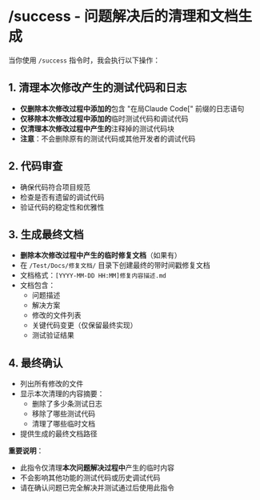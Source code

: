 # /success - 问题解决后的清理和文档生成

当你使用 `/success` 指令时，我会执行以下操作：

## 1. 清理本次修改产生的测试代码和日志
- **仅删除本次修改过程中添加的**包含 "在局Claude Code[" 前缀的日志语句
- **仅移除本次修改过程中添加的**临时测试代码和调试代码
- **仅清理本次修改过程中产生的**注释掉的测试代码块
- **注意**：不会删除原有的测试代码或其他开发者的调试代码

## 2. 代码审查
- 确保代码符合项目规范
- 检查是否有遗留的调试代码
- 验证代码的稳定性和优雅性

## 3. 生成最终文档
- **删除本次修改过程中产生的临时修复文档**（如果有）
- 在 `/Test/Docs/修复文档/` 目录下创建最终的带时间戳修复文档
- 文档格式：`[YYYY-MM-DD HH:MM]修复内容描述.md`
- 文档包含：
  - 问题描述
  - 解决方案
  - 修改的文件列表
  - 关键代码变更（仅保留最终实现）
  - 测试验证结果

## 4. 最终确认
- 列出所有修改的文件
- 显示本次清理的内容摘要：
  - 删除了多少条测试日志
  - 移除了哪些测试代码
  - 清理了哪些临时文档
- 提供生成的最终文档路径

**重要说明**：
- 此指令仅清理**本次问题解决过程中**产生的临时内容
- 不会影响其他功能的测试代码或历史调试代码
- 请在确认问题已完全解决并测试通过后使用此指令